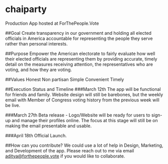 # chaiparty
Production App hosted at ForThePeople.Vote

##Goal
Create transparency in our government and holding all elected officials in America accountable for representing the people they serve rather than personal interests.

##Purpose
Empower the American electorate to fairly evaluate how well their elected officials are representing them by providing accurate, timely detail on the measures receiving attention, the representatives who are voting, and how they are voting.

##Values
Honest
Non partisan
Simple
Convenient 
Timely

##Execution Status and Timeline
###March 12th
The app will be functional for friends and family. Website design will still be barebones, but the weekly email with Member of Congress voting history from the previous week will be live.

###March 27th
Beta release - Logo/Website will be ready for users to sign-up and manage their profiles online. The focus at this stage will still be on making the email presentable and usable.

###April 18th
Official Launch.

##How can you contribute?
We could use a lot of help in Design, Marketing, and Development of the app.
Please reach out to me via email aditya@forthepeople.vote if you would like to collaborate.